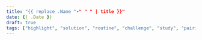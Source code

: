 ```yaml
---
title: "{{ replace .Name "-" " " | title }}"
date: {{ .Date }}
draft: true
tags: ["highlight", "solution", "routine", "challenge", "study", "pairing", "brainstorming", "work", "hobby"]
---
```

